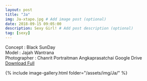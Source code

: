 ```yaml
---
layout: post
title: "Ja"
img: Ja-xtapo.jpg # Add image post (optional)
date: 2018-09-15 09:05:00
description: Sexy Girl! # Add post description (optional)
tag: [sexy]
---
```

Concept : Black SunDay  
Model : Jajah Wantrana  
Photographer : Chanrit Portraitman Angkaprasatchai 
Google Drive [Download Full](http://gestyy.com/e0Gvnx)     


{% include image-gallery.html folder="/assets/img/Ja/" %}
